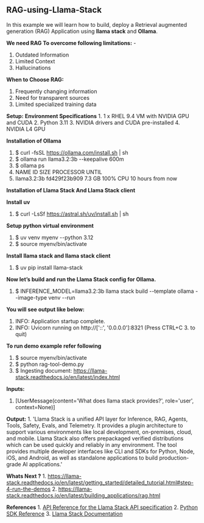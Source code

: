 ## RAG-using-Llama-Stack

In this example we will learn how to build, deploy a Retrieval augmented generation (RAG) Application using **llama stack** and **Ollama**.

**We need RAG To overcome following limitations:**
    - 

1.   Outdated Information
2.   Limited Context
3.   Hallucinations


**When to Choose RAG:**
1. Frequently changing information
2. Need for transparent sources
3. Limited specialized training data


**Setup:**
**Environment Specifications**
    1. 1 x RHEL 9.4 VM with NVIDIA GPU and CUDA
    2. Python 3.11
    3. NVIDIA drivers and CUDA pre-installed
    4. NVIDIA L4 GPU

**Installation of Ollama**
   1. $ curl -fsSL https://ollama.com/install.sh | sh
   2. $ ollama run llama3.2:3b --keepalive 600m
   3. $ ollama ps
   4. NAME               ID          SIZE      PROCESSOR    UNTIL             
   5. llama3.2:3b    fd429f23b909    7.3 GB    100% CPU     10 hours from now 

**Installation of Llama Stack And Llama Stack client**

**Install uv**
  1. $ curl -LsSf https://astral.sh/uv/install.sh | sh

**Setup python virtual environment**
  1. $ uv venv myenv --python 3.12
  2. $ source myenv/bin/activate

**Install llama stack and llama stack client**
  1. $ uv pip install llama-stack

**Now let’s build and run the Llama Stack config for Ollama.** 
  1.  $ INFERENCE_MODEL=llama3.2:3b llama stack build --template ollama --image-type venv --run

**You will see output like below:**
  1. INFO:     Application startup complete.
  2. INFO:     Uvicorn running on http://['::', '0.0.0.0']:8321 (Press CTRL+C 3. to quit)

**To run demo example refer following**

1. $ source myenv/bin/activate
2. $ python rag-tool-demo.py 
3. $ Ingesting document: https://llama-stack.readthedocs.io/en/latest/index.html

**Inputs:**
   1.  [UserMessage(content='What does llama stack provides?', role='user', context=None)]
      
**Output:**
    1. 'Llama Stack is a unified API layer for Inference, RAG, Agents, Tools, Safety, Evals, and Telemetry. It provides a plugin architecture to support various environments like local development, on-premises, cloud, and mobile. Llama Stack also offers prepackaged verified distributions which can be used quickly and reliably in any environment. The tool provides multiple developer interfaces like CLI and SDKs for Python, Node, iOS, and Android, as well as standalone applications to build production-grade AI applications.'

**Whats Next ?**
    1. https://llama-stack.readthedocs.io/en/latest/getting_started/detailed_tutorial.html#step-4-run-the-demos
    2. https://llama-stack.readthedocs.io/en/latest/building_applications/rag.html
 
**References**
    1. [API Reference for the Llama Stack API specification](https://llama-stack.readthedocs.io/en/latest/references/api_reference/index.html)
    2. [Python SDK Reference](https://llama-stack.readthedocs.io/en/latest/references/python_sdk_reference/index.html)
    3. [Llama Stack  Documentation ](https://llama-stack.readthedocs.io/en/latest/index.html)

